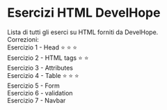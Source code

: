 # Esercizi HTML DevelHope

Lista di tutti gli eserci su HTML forniti da DevelHope.  
Correzioni:  
Esercizio 1 - Head :star: :star: :star:  
Esercizio 2 - HTML tags :star: :star:  
Esercizio 3 - Attributes  
Esercizio 4 - Table :star: :star: :star:   
Esercizio 5 - Form  
Esercizio 6 - validation  
Esercizio 7 - Navbar  

